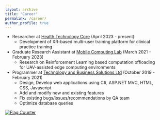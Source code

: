 ```yaml
---
layout: archive
title: "Career"
permalink: /career/
author_profile: true
---
```



* Researcher at <a href="http://htcore15.dwebs1.kr/" target="_blank">Health Technology Core</a> (April 2023 - present)  <br>
  - Development of XR-based multi-user training platform for clinical practice training  <br>
* Graduate Research Assistant at <a href="https://www.researchgate.net/lab/Mobile-Computing-Lab-Sangman-Moh" target="_blank">Mobile Computing Lab</a> (March 2021 -  February 2023)  <br>
  - Research on Reinforcement Learning based computation offloading for UAV-assisted edge computing environments <br>
* Programmer at <a href="http://tecbsl.com/" target="_blank">Technology and Business Solutions Ltd</a> (October 2019 - February 2021) <br>
  - Design, Develop web applications using C#, ASP.NET MVC, HTML, CSS, Javascript  <br>
  - Add and modify new and existing features <br>
  - Fix existing bugs/issues/recommendations by QA team <br>
  - Optimize database queries <br>



<a href="https://info.flagcounter.com/HbD1"><img src="https://s11.flagcounter.com/count2/HbD1/bg_FFFFFF/txt_000000/border_CCCCCC/columns_2/maxflags_10/viewers_0/labels_0/pageviews_0/flags_0/percent_0/" alt="Flag Counter" border="0"></a>

